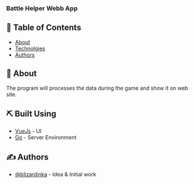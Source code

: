 <h3 align="left">Battle Helper Webb App</h3>

## 📝 Table of Contents

- [About](#about)
- [Technolgies](#built_using)
- [Authors](#authors)

## 🧐 About <a name = "about"></a>

The program will processes the data during the game and show it on web site.

## ⛏️ Built Using <a name = "built_using"></a>

- [VueJs](https://vuejs.org/) - UI
- [Go](https://golang.org) - Server Environment

## ✍️ Authors <a name = "authors"></a>

- [@blizardinka](https://github.com/blizardinka) - Idea & Initial work